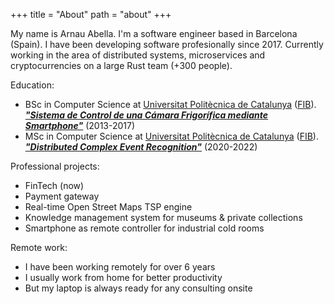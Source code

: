 +++
title = "About"
path = "about"
+++

My name is Arnau Abella. I'm a software engineer based in Barcelona (Spain). I have been developing software profesionally since 2017. Currently working in the area of distributed systems, microservices and cryptocurrencies on a large Rust team (+300 people).

Education:
- BSc in Computer Science at [Universitat Politècnica de Catalunya](https://www.upc.edu) ([FIB](https://www.fib.upc.edu/)). __[_"Sistema de Control de una Cámara Frigorífica mediante Smartphone"_](thesis-bachelor.pdf)__ (2013-2017)
- MSc in Computer Science at [Universitat Politècnica de Catalunya](https://www.upc.edu) ([FIB](https://www.fib.upc.edu/)). __[_"Distributed Complex Event Recognition"_](thesis-master.pdf)__ (2020-2022)

Professional projects:
- FinTech (now)
- Payment gateway
- Real-time Open Street Maps TSP engine
- Knowledge management system for museums & private collections
- Smartphone as remote controller for industrial cold rooms

Remote work:
- I have been working remotely for over 6 years
- I usually work from home for better productivity
- But my laptop is always ready for any consulting onsite
